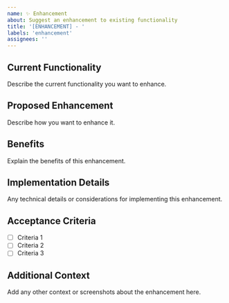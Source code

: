 ```yaml
---
name: ✨ Enhancement
about: Suggest an enhancement to existing functionality
title: '[ENHANCEMENT] - '
labels: 'enhancement'
assignees: ''
---
```


## Current Functionality
Describe the current functionality you want to enhance.

## Proposed Enhancement
Describe how you want to enhance it.

## Benefits
Explain the benefits of this enhancement.

## Implementation Details
Any technical details or considerations for implementing this enhancement.

## Acceptance Criteria
- [ ] Criteria 1
- [ ] Criteria 2
- [ ] Criteria 3

## Additional Context
Add any other context or screenshots about the enhancement here.